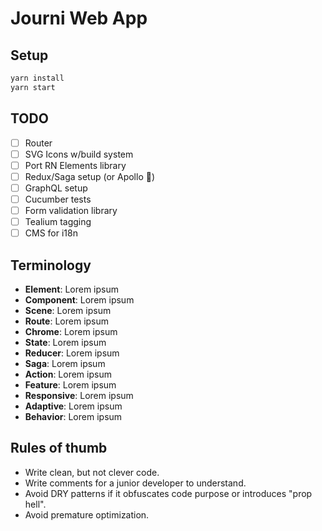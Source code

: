 # Journi Web App

## Setup

```bash
yarn install
yarn start
```

## TODO

-   [ ] Router
-   [ ] SVG Icons w/build system
-   [ ] Port RN Elements library
-   [ ] Redux/Saga setup (or Apollo 🤔)
-   [ ] GraphQL setup
-   [ ] Cucumber tests
-   [ ] Form validation library
-   [ ] Tealium tagging
-   [ ] CMS for i18n

## Terminology

-   **Element**: Lorem ipsum
-   **Component**: Lorem ipsum
-   **Scene**: Lorem ipsum
-   **Route**: Lorem ipsum
-   **Chrome**: Lorem ipsum
-   **State**: Lorem ipsum
-   **Reducer**: Lorem ipsum
-   **Saga**: Lorem ipsum
-   **Action**: Lorem ipsum
-   **Feature**: Lorem ipsum
-   **Responsive**: Lorem ipsum
-   **Adaptive**: Lorem ipsum
-   **Behavior**: Lorem ipsum

## Rules of thumb

-   Write clean, but not clever code.
-   Write comments for a junior developer to understand.
-   Avoid DRY patterns if it obfuscates code purpose or introduces "prop hell".
-   Avoid premature optimization.
